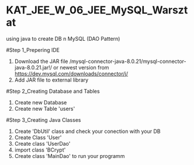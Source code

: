 # KAT_JEE_W_06_JEE_MySQL_Warsztat
using java to create DB n MySQL (DAO Pattern)

#Step 1_Prepering IDE
1. Download the JAR file /mysql-connector-java-8.0.21/mysql-connector-java-8.0.21.jar!/ or newest version from https://dev.mysql.com/downloads/connector/j/
2. Add JAR file to external library 

#Step 2_Creating Database and Tables
1. Create new Database 
2. Create new Table 'users'

#Step 3_Creating Java Classes
1. Create 'DbUtil' class and check your conection with your DB
2. Create Class 'User' 
3. Create class 'UserDao'
4. import class 'BCrypt'
5. Create class 'MainDao' to run your programm
